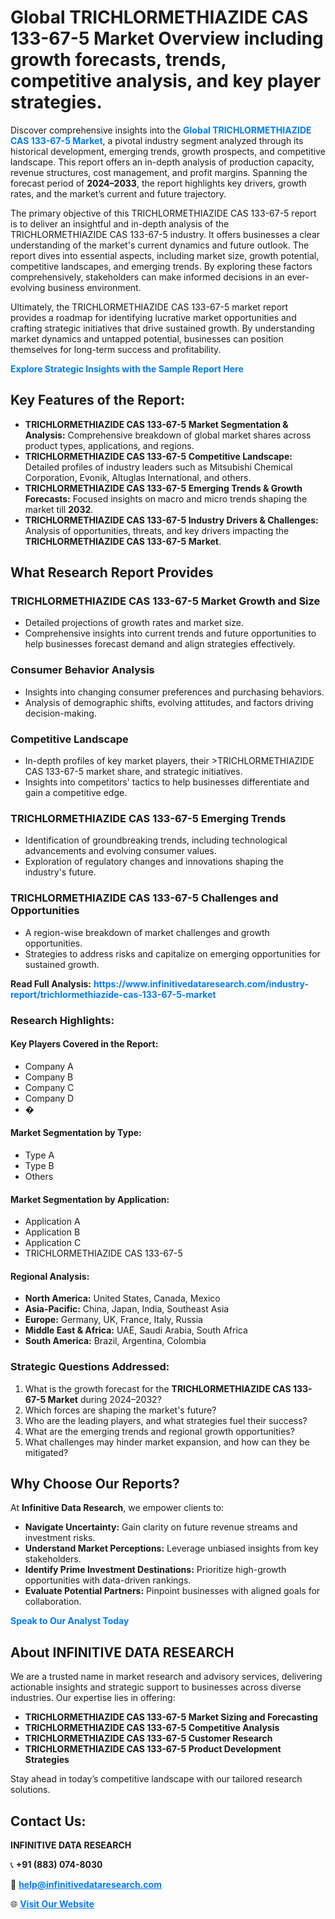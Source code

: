 <h1>Global TRICHLORMETHIAZIDE CAS 133-67-5 Market Overview including growth forecasts, trends, competitive analysis, and key player strategies.</h1>
<p>
Discover comprehensive insights into the 
<a href="https://www.infinitivedataresearch.com/industry-report/trichlormethiazide-cas-133-67-5-market" rel="dofollow" style="color: #007BFF; text-decoration: none;"><strong>Global TRICHLORMETHIAZIDE CAS 133-67-5 Market</strong></a>, a pivotal industry segment analyzed through its historical development, emerging trends, growth prospects, and competitive landscape. This report offers an in-depth analysis of production capacity, revenue structures, cost management, and profit margins. Spanning the forecast period of <strong>2024–2033</strong>, the report highlights key drivers, growth rates, and the market’s current and future trajectory.
</p>
<p>
The primary objective of this TRICHLORMETHIAZIDE CAS 133-67-5 report is to deliver an insightful and in-depth analysis of the TRICHLORMETHIAZIDE CAS 133-67-5 industry. It offers businesses a clear understanding of the market's current dynamics and future outlook. The report dives into essential aspects, including market size, growth potential, competitive landscapes, and emerging trends. By exploring these factors comprehensively, stakeholders can make informed decisions in an ever-evolving business environment.
</p>
<p>
Ultimately, the TRICHLORMETHIAZIDE CAS 133-67-5 market report provides a roadmap for identifying lucrative market opportunities and crafting strategic initiatives that drive sustained growth. By understanding market dynamics and untapped potential, businesses can position themselves for long-term success and profitability.
</p>
<p>
<a href="https://www.infinitivedataresearch.com/request-sample/reportId=110377" style="color: #007BFF; text-decoration: none;"><strong>Explore Strategic Insights with the Sample Report Here</strong></a>
</p>

<h2>Key Features of the Report:</h2>
<ul>
<li><strong>TRICHLORMETHIAZIDE CAS 133-67-5 Market Segmentation & Analysis:</strong> Comprehensive breakdown of global market shares across product types, applications, and regions.</li>
<li><strong>TRICHLORMETHIAZIDE CAS 133-67-5 Competitive Landscape:</strong> Detailed profiles of industry leaders such as Mitsubishi Chemical Corporation, Evonik, Altuglas International, and others.</li>
<li><strong>TRICHLORMETHIAZIDE CAS 133-67-5 Emerging Trends & Growth Forecasts:</strong> Focused insights on macro and micro trends shaping the market till <strong>2032</strong>.</li>
<li><strong>TRICHLORMETHIAZIDE CAS 133-67-5 Industry Drivers & Challenges:</strong> Analysis of opportunities, threats, and key drivers impacting the <strong>TRICHLORMETHIAZIDE CAS 133-67-5 Market</strong>.</li>
</ul>

<h2>What Research Report Provides</h2>
<h3>TRICHLORMETHIAZIDE CAS 133-67-5 Market Growth and Size</h3>
<ul>
<li>Detailed projections of growth rates and market size.</li>
<li>Comprehensive insights into current trends and future opportunities to help businesses forecast demand and align strategies effectively.</li>
</ul>

<h3>Consumer Behavior Analysis</h3>
<ul>
<li>Insights into changing consumer preferences and purchasing behaviors.</li>
<li>Analysis of demographic shifts, evolving attitudes, and factors driving decision-making.</li>
</ul>

<h3>Competitive Landscape</h3>
<ul>
<li>In-depth profiles of key market players, their >TRICHLORMETHIAZIDE CAS 133-67-5 market share, and strategic initiatives.</li>
<li>Insights into competitors' tactics to help businesses differentiate and gain a competitive edge.</li>
</ul>

<h3>TRICHLORMETHIAZIDE CAS 133-67-5 Emerging Trends</h3>
<ul>
<li>Identification of groundbreaking trends, including technological advancements and evolving consumer values.</li>
<li>Exploration of regulatory changes and innovations shaping the industry's future.</li>
</ul>

<h3>TRICHLORMETHIAZIDE CAS 133-67-5 Challenges and Opportunities</h3>
<ul>
<li>A region-wise breakdown of market challenges and growth opportunities.</li>
<li>Strategies to address risks and capitalize on emerging opportunities for sustained growth.</li>
</ul>
<p><strong>Read Full Analysis:</strong> <a href="https://www.infinitivedataresearch.com/industry-report/trichlormethiazide-cas-133-67-5-market" rel="dofollow" style="color: #007BFF; text-decoration: none;"><strong>https://www.infinitivedataresearch.com/industry-report/trichlormethiazide-cas-133-67-5-market</strong></a></p>
<h3>Research Highlights:</h3>
<h4>Key Players Covered in the Report:</h4>
<ul><li>Company A</li><li>Company B</li><li>Company C</li><li>Company D</li><li>�</li></ul>
<h4>Market Segmentation by Type:</h4>
<ul><li>Type A</li><li>Type B</li><li>Others</li></ul>
<h4>Market Segmentation by Application:</h4>
<ul><li>Application A</li><li>Application B</li><li>Application C</li><li>TRICHLORMETHIAZIDE CAS 133-67-5</li></ul>

<h4>Regional Analysis:</h4>
<ul>
<li><strong>North America:</strong> United States, Canada, Mexico</li>
<li><strong>Asia-Pacific:</strong> China, Japan, India, Southeast Asia</li>
<li><strong>Europe:</strong> Germany, UK, France, Italy, Russia</li>
<li><strong>Middle East & Africa:</strong> UAE, Saudi Arabia, South Africa</li>
<li><strong>South America:</strong> Brazil, Argentina, Colombia</li>
</ul>

<h3>Strategic Questions Addressed:</h3>
<ol>
<li>What is the growth forecast for the <strong>TRICHLORMETHIAZIDE CAS 133-67-5 Market</strong> during 2024–2032?</li>
<li>Which forces are shaping the market's future?</li>
<li>Who are the leading players, and what strategies fuel their success?</li>
<li>What are the emerging trends and regional growth opportunities?</li>
<li>What challenges may hinder market expansion, and how can they be mitigated?</li>
</ol>

<h2>Why Choose Our Reports?</h2>
<p>At <strong>Infinitive Data Research</strong>, we empower clients to:</p>
<ul>
<li><strong>Navigate Uncertainty:</strong> Gain clarity on future revenue streams and investment risks.</li>
<li><strong>Understand Market Perceptions:</strong> Leverage unbiased insights from key stakeholders.</li>
<li><strong>Identify Prime Investment Destinations:</strong> Prioritize high-growth opportunities with data-driven rankings.</li>
<li><strong>Evaluate Potential Partners:</strong> Pinpoint businesses with aligned goals for collaboration.</li>
</ul>
<p><a href="https://www.infinitivedataresearch.com/industry-report/trichlormethiazide-cas-133-67-5-market" rel="dofollow" style="color: #007BFF; text-decoration: none;"><strong>Speak to Our Analyst Today</strong></a></p>

<h2>About INFINITIVE DATA RESEARCH</h2>
<p>We are a trusted name in market research and advisory services, delivering actionable insights and strategic support to businesses across diverse industries. Our expertise lies in offering:</p>
<ul>
<li><strong>TRICHLORMETHIAZIDE CAS 133-67-5 Market Sizing and Forecasting</strong></li>
<li><strong>TRICHLORMETHIAZIDE CAS 133-67-5 Competitive Analysis</strong></li>
<li><strong>TRICHLORMETHIAZIDE CAS 133-67-5 Customer Research</strong></li>
<li><strong>TRICHLORMETHIAZIDE CAS 133-67-5 Product Development Strategies</strong></li>
</ul>
<p>Stay ahead in today’s competitive landscape with our tailored research solutions.</p>

<h2>Contact Us:</h2>
<p><strong>INFINITIVE DATA RESEARCH</strong></p>
<p>📞 <strong>+91 (883) 074-8030</strong></p>
<p>📧 <strong><a href="mailto:help@infinitivedataresearch.com" style="color: #007BFF;">help@infinitivedataresearch.com</a></strong></p>
<p>🌐 <strong><a href="https://www.infinitivedataresearch.com" rel="dofollow" style="color: #007BFF;">Visit Our Website</a></strong></p>